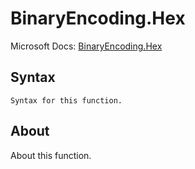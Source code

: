 ---
---

# BinaryEncoding.Hex

Microsoft Docs: [BinaryEncoding.Hex](https://docs.microsoft.com/en-us/powerquery-m/binaryencoding-hex)

## Syntax

```
Syntax for this function.
```

## About

About this function.

